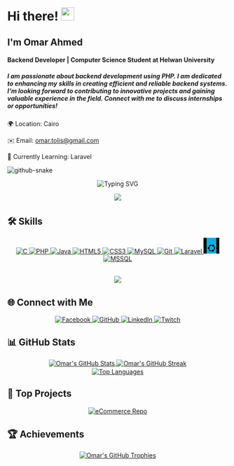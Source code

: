 # Hi there! <img src="https://user-images.githubusercontent.com/18350557/176309783-0785949b-9127-417c-8b55-ab5a4333674e.gif" width="30" height="30"/>
## I'm Omar Ahmed
#### Backend Developer | Computer Science Student at Helwan University
##### I am passionate about backend development using PHP. I am dedicated to enhancing my skills in creating efficient and reliable backend systems. I'm looking forward to contributing to innovative projects and gaining valuable experience in the field. Connect with me to discuss internships or opportunities!

🌍 Location: Cairo

✉️ Email: omar.tolis@gmail.com

🧠 Currently Learning: Laravel

<picture>
  <source media="(prefers-color-scheme: dark)" srcset="github-snake-dark.svg" />
  <source media="(prefers-color-scheme: light)" srcset="github-snake.svg" />
  <img alt="github-snake" src="github-snake.svg" />
</picture>


<p align="center">
  <img src="https://readme-typing-svg.demolab.com/?lines=Hello+I'm+Omar;I'm+a+Laravel+backend+developer;Welcome+to+my+GitHub+account!&font=Fira%20Code&center=true&width=380&height=50&duration=4000&pause=1000" alt="Typing SVG">
</p>

<div align="center">
  <img src="https://profile-counter.glitch.me/Omar-Mega-Byte/count.svg?"  />
</div>

## 🛠️ Skills
<p align="center">
  <a href="https://docs.microsoft.com/en-us/cpp/?view=msvc-170" target="_blank" rel="noreferrer">
    <img src="https://raw.githubusercontent.com/danielcranney/readme-generator/main/public/icons/skills/c-colored.svg" width="36" height="36" alt="C" />
  </a>
  <a href="https://www.php.net/" target="_blank" rel="noreferrer">
    <img src="https://raw.githubusercontent.com/danielcranney/readme-generator/main/public/icons/skills/php-colored.svg" width="36" height="36" alt="PHP" />
  </a>
  <a href="https://www.oracle.com/java/" target="_blank" rel="noreferrer">
    <img src="https://raw.githubusercontent.com/danielcranney/readme-generator/main/public/icons/skills/java-colored.svg" width="36" height="36" alt="Java" />
  </a>
  <a href="https://developer.mozilla.org/en-US/docs/Glossary/HTML5" target="_blank" rel="noreferrer">
    <img src="https://raw.githubusercontent.com/danielcranney/readme-generator/main/public/icons/skills/html5-colored.svg" width="36" height="36" alt="HTML5" />
  </a>
  <a href="https://www.w3.org/TR/CSS/#css" target="_blank" rel="noreferrer">
    <img src="https://raw.githubusercontent.com/danielcranney/readme-generator/main/public/icons/skills/css3-colored.svg" width="36" height="36" alt="CSS3" />
  </a>
  <a href="https://www.mysql.com/" target="_blank" rel="noreferrer">
    <img src="https://raw.githubusercontent.com/danielcranney/readme-generator/main/public/icons/skills/mysql-colored.svg" width="36" height="36" alt="MySQL" />
  </a>
  <a href="https://git-scm.com/" target="_blank" rel="noreferrer">
    <img src="https://www.vectorlogo.zone/logos/git-scm/git-scm-icon.svg" alt="Git" width="36" height="36"/>
  </a>
  <a href="https://laravel.com/" target="_blank" rel="noreferrer">
    <img src="https://laravel.com/img/logomark.min.svg" alt="Laravel" width="36" height="36"/>
  </a>
  <a href="https://ubuntu.com/" target="_blank" rel="noreferrer">
    <img src="https://raw.githubusercontent.com/devicons/devicon/master/icons/ubuntu/ubuntu-plain.svg" alt="Ubuntu" width="36" height="36" style="filter: invert(100%);"/>
  </a>
  <a href="https://www.microsoft.com/en-us/sql-server" target="_blank" rel="noreferrer">
    <img src="https://www.svgrepo.com/show/303229/microsoft-sql-server-logo.svg" alt="MSSQL" width="36" height="36"/>
  </a>
</p>

<br/>

<div align="center">
  <img height="200" src="https://github.com/user-attachments/assets/7406e358-b15d-410b-a0db-bc396cd1392f"/>
</div>

## 🌐 Connect with Me
<p align="center">
  <a href="https://www.facebook.com/omar.tolis.7" target="_blank" rel="noreferrer">
    <img src="https://raw.githubusercontent.com/danielcranney/readme-generator/main/public/icons/socials/facebook.svg" width="32" height="32" alt="Facebook" />
  </a>
  <a href="https://www.github.com/Omar-Mega-Byte" target="_blank" rel="noreferrer">
    <img src="https://raw.githubusercontent.com/danielcranney/readme-generator/main/public/icons/socials/github.svg" width="32" height="32" alt="GitHub" />
  </a>
  <a href="https://www.linkedin.com/in/omar-ahmed-610492249/" target="_blank" rel="noreferrer">
    <img src="https://raw.githubusercontent.com/danielcranney/readme-generator/main/public/icons/socials/linkedin.svg" width="32" height="32" alt="LinkedIn" />
  </a>
  <a href="https://www.twitch.tv/omar_says_hi" target="_blank" rel="noreferrer">
    <img src="https://raw.githubusercontent.com/danielcranney/readme-generator/main/public/icons/socials/twitch.svg" width="32" height="32" alt="Twitch" />
  </a>
</p>

## 📊 GitHub Stats
<div align="center">
  <a href="https://github.com/Omar-Mega-Byte">
    <img align="center" width="47%" src="https://github-readme-stats.vercel.app/api?username=Omar-Mega-Byte&show_icons=true&theme=radical" alt="Omar's GitHub Stats" />
  </a>
  <a href="https://github.com/Omar-Mega-Byte">
    <img align="center" width="50%" src="https://github-readme-streak-stats.herokuapp.com/?user=Omar-Mega-Byte&theme=radical" alt="Omar's GitHub Streak" />
  </a>
</div>
<div align="center">
  <a href="https://github.com/Omar-Mega-Byte">
    <img align="center" width="40%" src="https://github-readme-stats.vercel.app/api/top-langs/?username=Omar-Mega-Byte&layout=compact&theme=radical" alt="Top Languages" />
  </a>
</div>

## 🚀 Top Projects
<div align="center">
  <a href="https://github.com/Omar-Mega-Byte/eCommerce">
    <img align="center" width="45%" src="https://github-readme-stats.vercel.app/api/pin/?username=Omar-Mega-Byte&repo=eCommerce&title_color=10b981&text_color=000000&icon_color=10b981&bg_color=ffffff&hide_border=true&locale=en" alt="eCommerce Repo" />
  </a>
</div>

## 🏆 Achievements
<p align="center">
  <a href="https://github.com/Omar-Mega-Byte">
    <img align="center" width="200%" src="https://github-profile-trophy.vercel.app/?username=Omar-Mega-Byte&theme=radical&no-frame=true&margin-w=10" alt="Omar's GitHub Trophies" />
  </a>
</p>
